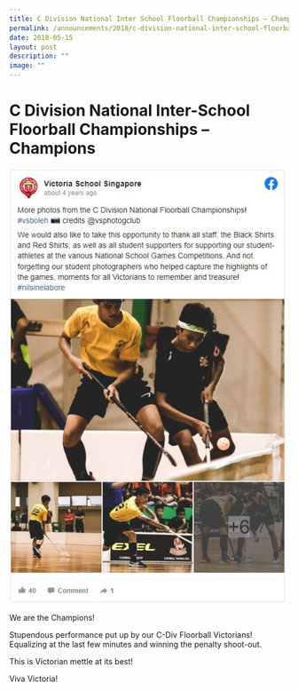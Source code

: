 ```yaml
---
title: C Division National Inter School Floorball Championships – Champions
permalink: /announcements/2018/c-division-national-inter-school-floorball-championships-champions/
date: 2018-05-15
layout: post
description: ""
image: ""
---
```

# **C Division National Inter-School Floorball Championships – Champions**

![](/images/floorballcomps.jpg)

We are the Champions!

Stupendous performance put up by our C-Div Floorball Victorians! Equalizing at the last few minutes and winning the penalty shoot-out.

This is Victorian mettle at its best!

Viva Victoria!